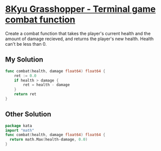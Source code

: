 # [8Kyu Grasshopper - Terminal game combat function](https://www.codewars.com/kata/grasshopper-terminal-game-combat-function-1/train/go)

Create a combat function that takes the player's current health and the amount of damage recieved, and returns the player's new health. Health can't be less than 0.

## My Solution

```go
func combat(health, damage float64) float64 {
	ret := 0.0
	if health > damage {
		ret = health - damage
	}
	return ret
}
```

## Other Solution

```go
package kata
import "math"
func combat(health, damage float64) float64 {
  return math.Max(health-damage, 0.0)
}
```